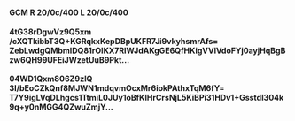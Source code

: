 #### GCM R 20/0c/400 L 20/0c/400
**4tG38rDgwVz9Q5xm**<br/>**/cXQTkibbT3Q+KGRqkxKepDBpUKFR7Ji9vkyhsmrAfs=**<br/>**ZebLwdgQMbmIDQ81rOlKX7RIWJdAKgGE6QfHKigVVlVdoFYj0ayjHqBgBzw6QH99UFEiJWzetUuB9Pkt...**<br/><br/>
**04WD1Qxm806Z9zIQ**<br/>**3I/bEoCZkQnf8MJWN1mdqvmOcxMr6iokPAthxTqM6fY=**<br/>**T7Y9igLVqDLhgcs1TtmiL0JUy1oBfKIHrCrsNjL5KiBPi31HDv1+GsstdI304k9q+y0nMGG4QZwuZmjY...**